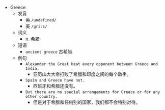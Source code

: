 - Greece
  - 发音
    - 英 `/undefined/`
    - 美 `/ɡriːs/`
  - 词义
    - n. 希腊
  - 短语
    - `ancient greece` 古希腊 
  - 例句
    - `Alexander the Great beat every opponent between Greece and India.`
      - 亚历山大大帝打败了希腊和印度之间的每个敌手。
    - `Spain and Greece have not.`
      - 西班牙和希腊还没有。
    - `But there are no special arrangements for Greece or for any other country.`
      - 但是对于希腊和任何别的国家，我们都不会特别对待。


